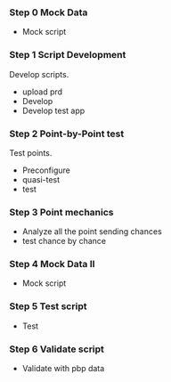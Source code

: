 
### Step 0 Mock Data

* Mock script

### Step 1 Script Development

Develop scripts.  

* upload prd
* Develop
* Develop test app


### Step 2 Point-by-Point test

Test points.  

* Preconfigure
* quasi-test
* test

### Step 3 Point mechanics

* Analyze all the point sending chances
* test chance by chance

### Step 4 Mock Data II

* Mock script


### Step 5 Test script

* Test

### Step 6 Validate script

* Validate with pbp data
